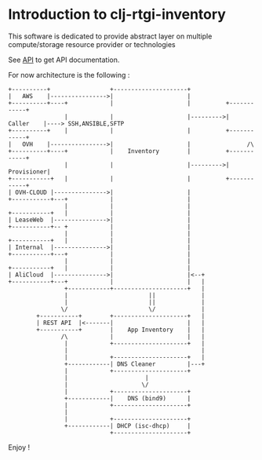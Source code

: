 # Introduction to clj-rtgi-inventory

This software is dedicated to provide abstract layer on multiple compute/storage resource provider or technologies

See [API](api.md) to get API documentation.

For now architecture is the following :

    +----------+                 +---------------------+
    |   AWS    |---------------->|                     |
    +----------+----+            |                     |          +------------+
                    |            |                     |--------->|  Caller    |----> SSH,ANSIBLE,SFTP
    +----------+    |            |                     |          +------------+      
    |   OVH    |---------------->|                     |                /\
    +----------+----+            |    Inventory        |          +------------+
                    |            |                     |--------->| Provisioner|
    +-----------+   |            |                     |          +------------+
    | OVH-CLOUD |--------------->|                     |
    +-----------+---+            |                     |
                    |            |                     |
    +-----------+   |            |                     |
    | LeaseWeb  |--------------->|                     |
    +-----------+-- +            |                     |
                    |            |                     |
    +-----------+   |            |                     |
    | Internal  |--------------->|                     |
    +-----------+---+            |                     |
                    |            |                     |
    +-----------+   |            |                     |
    | AliCloud  |--------------->|                     |<--+
    +-----------+---+            |                     |   |           
                    +------------+---------------------+   |
                    |                       ||             |
                    |                       ||             |
                   \/                       \/             |
            +-----------+        +---------------------+   |
            | REST API  |<-------|                     |   |
            +-----------+        |    App Inventory    |   |
                   /\            |                     |   |
                    |            +---------------------+   |
                    |                                      |
                    |            +---------------------+   |
                    +------------| DNS Cleaner         |---+
                    |            +---------------------+
                    |                      |
                    |                     \/
                    |            +---------------------+
                    +------------|    DNS (bind9)      |
                    |            +---------------------+
                    |
                    |            +---------------------+
                    +------------| DHCP (isc-dhcp)     |
                                 +---------------------+

Enjoy !
